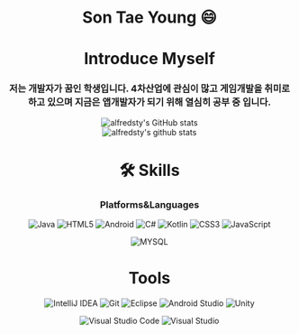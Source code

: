 <h1 align="center" font-size: 30px>Son Tae Young 😄
</h1>
<div align="center">

#  Introduce Myself
### 저는 개발자가 꿈인 학생입니다. 4차산업에 관심이 많고 게임개발을 취미로 하고 있으며 지금은 앱개발자가 되기 위해 열심히 공부 중 입니다.

![alfredsty's GitHub stats](https://github-readme-stats.vercel.app/api?username=alfredsty&show_icons=true&theme=radical)<br>
![alfredsty's github stats](https://github-readme-stats.vercel.app/api/top-langs/?username=alfredsty&show_icons=true&hide_border=true&title_color=004386&icon_color=004386&layout=compact)

# 🛠 Skills
### Platforms&Languages
![Java](https://img.shields.io/badge/Java-FF160B.svg?&style=for-the-badge&logo=Java&logocolor=white)
![HTML5](https://img.shields.io/badge/HTML5-007396.svg?&style=for-the-badge&logo=HTML5&logocolor=white)
![Android](https://img.shields.io/badge/Android-008000.svg?&style=for-the-badge&logo=Android&logocolor=white)
![C#](https://img.shields.io/badge/c%23-%23239120.svg?style=for-the-badge&logo=c-sharp&logoColor=white)
![Kotlin](https://img.shields.io/badge/Kotlin-7F52FF.svg?&style=for-the-badge&logo=Kotlin&logocolor=white)
![CSS3](https://img.shields.io/badge/CSS-1572B6.svg?&style=for-the-badge&logo=CSS3&logocolor=white)
![JavaScript](https://img.shields.io/badge/JavaScript-F7DF1E?style=for-the-badge&logo=JavaScript&logoColor=white)

![MYSQL](https://img.shields.io/badge/MySQL-4479A1?style=for-the-badge&logo=MySQL&logoColor=white)

# Tools
![IntelliJ IDEA](https://img.shields.io/badge/IntelliJ%20IDEA-000000.svg?&style=for-the-badge&logo=IntelliJ%20IDEA&logocolor=white)
![Git](https://img.shields.io/badge/Git-FF7F00.svg?&style=for-the-badge&logo=Git&logocolor=white)
![Eclipse](https://img.shields.io/badge/Eclipse-2C2255.svg?&style=for-the-badge&logo=Eclipse&logocolor=white)
![Android Studio](https://img.shields.io/badge/Android%20Studio-008000.svg?&style=for-the-badge&logo=Android%20Studio&logocolor=white)
![Unity](https://img.shields.io/badge/Unity-000000.svg?&style=for-the-badge&logo=Unity&logocolor=white)

![Visual Studio Code](https://img.shields.io/badge/Visual%20Studio%20Code-007396.svg?&style=for-the-badge&logo=Visual%20Studio%20Code&logocolor=white)
![Visual Studio](https://img.shields.io/badge/Visual%20Studio-5C2D91.svg?&style=for-the-badge&logo=Visual%20Studio&logocolor=white)
</div>
